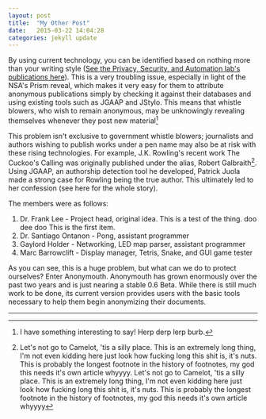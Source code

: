 ```yaml
---
layout: post
title:  "My Other Post"
date:   2015-03-22 14:04:28
categories: jekyll update
---
```

By using current technology, you can be identified based on nothing more than your writing style ([See the Privacy, Security, and Automation lab's publications here](https://psal.cs.drexel.edu/index.php/Research)). This is a very troubling issue, especially in light of the NSA's Prism reveal, which makes it very easy for them to attribute anonymous publications simply by checking it against their databases and using existing tools such as JGAAP and JStylo. This means that whistle blowers, who wish to remain anonymous, may be unknowingly revealing themselves whenever they post new material[^interesting]

This problem isn't exclusive to government whistle blowers; journalists and authors wishing to publish works under a pen name may also be at risk with these rising technologies. For example, J.K. Rowling's recent work The Cuckoo's Calling was originally published under the alias, Robert Galbraith[^camelot]. Using JGAAP, an authorship detection tool he developed, Patrick Juola made a strong case for Rowling being the true author. This ultimately led to her confession (see here for the whole story).

The members were as follows:

1. Dr. Frank Lee - Project head, original idea. This is a test of the thing. doo dee doo This is the first item.
2. Dr. Santiago Ontanon - Pong, assistant programmer
3. Gaylord Holder - Networking, LED map parser, assistant programmer
4. Marc Barrowclift - Display manager, Tetris, Snake, and GUI game tester

As you can see, this is a huge problem, but what can we do to protect ourselves? Enter Anonymouth. Anonymouth has grown enormously over the past two years and is just nearing a stable 0.6 Beta. While there is still much work to be done, its current version provides users with the basic tools necessary to help them begin anonymizing their documents.

----------

[^interesting]: I have something interesting to say! Herp derp lerp burb.
[^camelot]: Let's not go to Camelot, 'tis a silly place. This is an extremely long thing, I'm not even kidding here just look how fucking long this shit is, it's nuts. This is probably the longest footnote in the history of footnotes, my god this needs it's own article whyyyy. Let's not go to Camelot, 'tis a silly place. This is an extremely long thing, I'm not even kidding here just look how fucking long this shit is, it's nuts. This is probably the longest footnote in the history of footnotes, my god this needs it's own article whyyyy